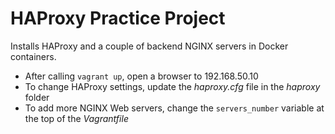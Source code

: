 # HAProxy Practice Project

Installs HAProxy and a couple of backend NGINX servers in Docker containers.

* After calling `vagrant up`, open a browser to 192.168.50.10
* To change HAProxy settings, update the *haproxy.cfg* file in the *haproxy* folder
* To add more NGINX Web servers, change the `servers_number` variable at the top of the *Vagrantfile*
